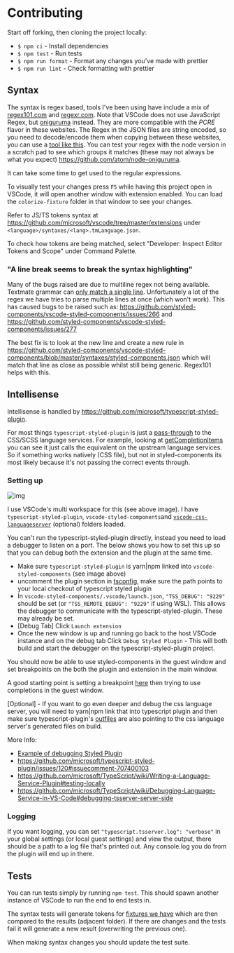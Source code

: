 # Contributing

Start off forking, then cloning the project locally:

- `$ npm ci` - Install dependencies
- `$ npm test` - Run tests
- `$ npm run format` - Format any changes you've made with prettier
- `$ npm run lint` - Check formatting with prettier

## Syntax

The syntax is regex based, tools I've been using have include a mix of [regex101.com](https://regex101.com/) and [regexr.com](https://regexr.com/). Note that VSCode does
not use JavaScript Regex, but [oniguruma](https://github.com/kkos/oniguruma) instead. They are more compatible with the _PCRE_ flavor in these
websites. The Regex in the JSON files are string encoded, so you need to decode/encode them when copying between these websites, you can use a [tool like this](https://www.freeformatter.com/json-escape.html#ad-output). You can test your regex with the node version in a scratch pad to see which groups it matches (these may not always be what you expect) https://github.com/atom/node-oniguruma.

It can take some time to get used to the regular expressions.

To visually test your changes press `F5` while having this project open in VSCode, it will open another window with extension enabled. You can load the `colorize-fixture` folder in that window to see your changes.

Refer to JS/TS tokens syntax at https://github.com/microsoft/vscode/tree/master/extensions under `<language>/syntaxes/<lang>.tmLanguage.json`.

To check how tokens are being matched, select "Developer: Inspect Editor Tokens and Scope" under Command Palette.

### "A line break seems to break the syntax highlighting"

Many of the bugs raised are due to multiline regex not being available.
Textmate grammar can [only match a single line](https://github.com/microsoft/vscode-textmate/issues/32). Unfortunately a lot of the regex we have tries to parse multiple lines at once (which won't work).
This has caused bugs to be raised such as: https://github.com/styled-components/vscode-styled-components/issues/266 and https://github.com/styled-components/vscode-styled-components/issues/277

The best fix is to look at the new line and create a new rule in https://github.com/styled-components/vscode-styled-components/blob/master/syntaxes/styled-components.json which will match that line as close as possible whilst still being generic. Regex101 helps with this.

## Intellisense

Intellisense is handled by https://github.com/microsoft/typescript-styled-plugin.

For most things `typescript-styled-plugin` is just a [pass-through](https://github.com/microsoft/typescript-styled-plugin/blob/master/src/_language-service.ts#L87-L95) to the CSS/SCSS language services. For example, looking at [getCompletionItems](https://github.com/styled-components/typescript-styled-plugin/blob/master/src/_language-service.ts#L215-L244) you can see it just calls the equivalent on the upstream language services. So if something works natively (CSS file), but not in styled-components its most likely because it's not passing the correct events through.

### Setting up

![img](./docs/img/mult-workspace.png)

I use VSCode's multi workspace for this (see above image). I have `typescript-styled-plugin`, `vscode-styled-components`and [`vscode-css-languageserver`](https://github.com/vscode-langservers/vscode-css-languageserver) (optional) folders loaded.

You can't run the typescript-styled-plugin directly, instead you need to load a debugger to listen on a port. The below shows you how to set this up so that you can debug both the extension and the plugin at the same time.

- Make sure `typescript-styled-plugin` is yarn|npm linked into `vscode-styled-components` (see image above)
- uncomment the plugin section in [tsconfig](https://github.com/styled-components/vscode-styled-components/blob/master/tsconfig.json#L18), make sure the path points to your local checkout of typescript styled plugin
- In `vscode-styled-components/.vscode/launch.json`, `"TSS_DEBUG": "9229"` should be set (or `"TSS_REMOTE_DEBUG": "9229"` if using WSL). This allows the debugger to communicate with the typescript-styled-plugin. These may already be set.
- [Debug Tab] Click `Launch extension`
- Once the new window is up and running go back to the host VSCode instance and on the debug tab Click `Debug Styled Plugin` - This will both build and start the debugger on the typescript-styled-plugin project.

You should now be able to use styled-components in the guest window and set breakpoints on the both the plugin and extension in the main window.

A good starting point is setting a breakpoint [here](https://github.com/styled-components/typescript-styled-plugin/blob/4f6ad2aae15098d74fd069d646a44ae368986af4/src/_language-service.ts#L254) then trying to use completions in the guest window.

[Optional] - If you want to go even deeper and debug the css language server, you will need to yarn|npm link that into typescript plugin and then make sure typescript-plugin's [outfiles](https://github.com/styled-components/typescript-styled-plugin/blob/main/.vscode/launch.json#L9) are also pointing to the css language server's generated files on build.

More Info:

- [Example of debugging Styled Plugin](https://github.com/microsoft/typescript-styled-plugin/pull/156)
- https://github.com/microsoft/typescript-styled-plugin/issues/120#issuecomment-707400103
- https://github.com/microsoft/TypeScript/wiki/Writing-a-Language-Service-Plugin#testing-locally
- https://github.com/microsoft/TypeScript/wiki/Debugging-Language-Service-in-VS-Code#debugging-tsserver-server-side

### Logging

If you want logging, you can set `"typescript.tsserver.log": "verbose"` in your global settings (or local guest settings) and view the output, there should be a path to a log file that's printed out. Any console.log you do from the plugin will end up in there.

## Tests

You can run tests simply by running `npm test`.
This should spawn another instance of VSCode to run the end to end tests in.

The syntax tests will generate tokens for [fixtures we have](./src/tests/suite/colorize-fixtures) which are then compared to the results (adjacent folder). If there are changes and the tests fail it will generate a new result (overwriting the previous one).

When making syntax changes you should update the test suite.
